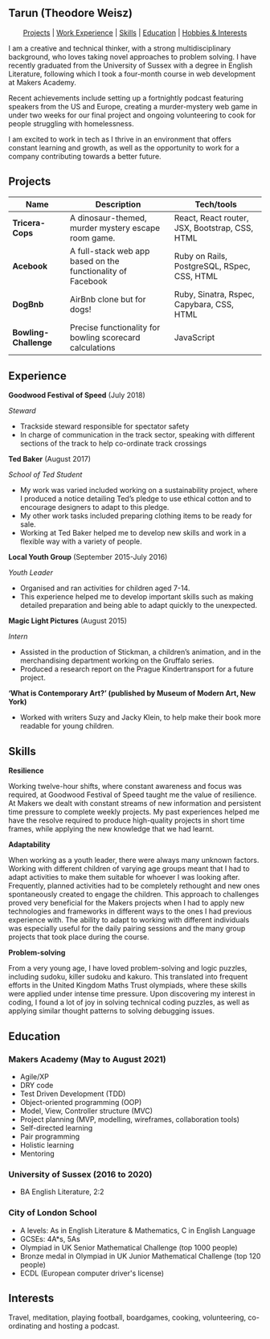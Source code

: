 ## Tarun (Theodore Weisz)

<div align="center">

[Projects](#projects) |
[Work Experience](#experience) |
[Skills](#skills) |
[Education](#education) |
[Hobbies & Interests](#hobbies) 

</div>

I am a creative and technical thinker, with a strong multidisciplinary background, who loves taking novel approaches to problem solving. I have recently graduated from the University of Sussex with a degree in English Literature, following which I took a four-month course in web development at Makers Academy.

Recent achievements include setting up a fortnightly podcast featuring speakers from the US and Europe, creating a murder-mystery web game in under two weeks for our final project and ongoing volunteering to cook for people struggling with homelessness.

I am excited to work in tech as I thrive in an environment that offers constant learning and growth, as well as the opportunity to work for a company contributing towards a better future.

## Projects

| Name                         | Description       | Tech/tools        |
| ---------------------------- | ----------------- | ----------------- |
| **Tricera-Cops**             | A dinosaur-themed, murder mystery escape room game.| React, React router, JSX, Bootstrap, CSS, HTML |
| **Acebook**       | A full-stack web app based on the functionality of Facebook| Ruby on Rails, PostgreSQL, RSpec, CSS, HTML |
| **DogBnb**        | AirBnb clone but for dogs! | Ruby, Sinatra, Rspec, Capybara, CSS, HTML |
| **Bowling-Challenge** | Precise functionality for bowling scorecard calculations | JavaScript |

## Experience

**Goodwood Festival of Speed** (July 2018)

_Steward_

- Trackside steward responsible for spectator safety
- In charge of communication in the track sector, speaking with different sections of the track to help co-ordinate track crossings

**Ted Baker** (August 2017)

_School of Ted Student_

- My work was varied included working on a sustainability project, where I produced a notice detailing Ted’s pledge to use ethical cotton and to encourage designers to adapt to this pledge.
- My other work tasks included preparing clothing items to be ready for sale.
- Working at Ted Baker helped me to develop new skills and work in a flexible way with a variety of people.

**Local Youth Group** (September 2015-July 2016)

_Youth Leader_

- Organised and ran activities for children aged 7-14.
- This experience helped me to develop important skills such as making detailed preparation and being able to adapt quickly to the unexpected.

**Magic Light Pictures** (August 2015)

_Intern_

- Assisted in the production of Stickman, a children’s animation, and in the merchandising department working on the Gruffalo series.
- Produced a research report on the Prague Kindertransport for a future project.

**‘What is Contemporary Art?’ (published by Museum of Modern Art, New York)**

- Worked with writers Suzy and Jacky Klein, to help make their book more readable for young children.

## Skills

**Resilience**

Working twelve-hour shifts, where constant awareness and focus was required, at Goodwood Festival of Speed taught me the value of resilience. At Makers we dealt with constant streams of new information and persistent time pressure to complete weekly projects. My past experiences helped me have the resolve required to produce high-quality projects in short time frames, while applying the new knowledge that we had learnt.

**Adaptability**

When working as a youth leader, there were always many unknown factors. Working with different children of varying age groups meant that I had to adapt activities to make them suitable for whoever I was looking after. Frequently, planned activities had to be completely rethought and new ones spontaneously created to engage the children. This approach to challenges proved very beneficial for the Makers projects when I had to apply new technologies and frameworks in different ways to the ones I had previous experience with. The ability to adapt to working with different individuals was especially useful for the daily pairing sessions and the many group projects that took place during the course.

**Problem-solving**

From a very young age, I have loved problem-solving and logic puzzles, including sudoku, killer sudoku and kakuro. This translated into frequent efforts in the United Kingdom Maths Trust olympiads, where these skills were applied under intense time pressure. Upon discovering my interest in coding, I found a lot of joy in solving technical coding puzzles, as well as applying similar thought patterns to solving debugging issues.


## Education

### Makers Academy (May to August 2021)

- Agile/XP
- DRY code
- Test Driven Development (TDD)
- Object-oriented programming (OOP)
- Model, View, Controller structure (MVC)
- Project planning (MVP, modelling, wireframes, collaboration tools)
- Self-directed learning
- Pair programming
- Holistic learning
- Mentoring

### University of Sussex (2016 to 2020)

- BA English Literature, 2:2

### City of London School
- A levels: As in English Literature & Mathematics, C in English Language
- GCSEs: 4A*s, 5As
- Olympiad in UK Senior Mathematical Challenge (top 1000 people)
- Bronze medal in Olympiad in UK Junior Mathematical Challenge (top 120 people)
- ECDL (European computer driver's license)

## Interests

Travel, meditation, playing football, boardgames, cooking, volunteering, co-ordinating and hosting a podcast.
